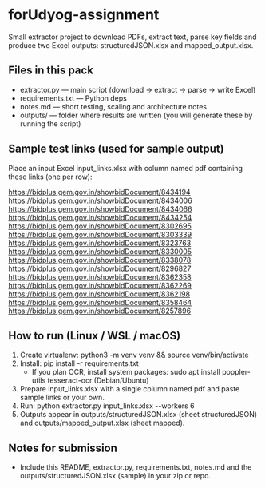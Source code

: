 # forUdyog-assignment

Small extractor project to download PDFs, extract text, parse key fields and produce two Excel outputs: structuredJSON.xlsx and mapped_output.xlsx.

## Files in this pack
- extractor.py — main script (download -> extract -> parse -> write Excel)
- requirements.txt — Python deps
- notes.md — short testing, scaling and architecture notes
- outputs/ — folder where results are written (you will generate these by running the script)

## Sample test links (used for sample output)
Place an input Excel input_links.xlsx with column named pdf containing these links (one per row):

https://bidplus.gem.gov.in/showbidDocument/8434194
https://bidplus.gem.gov.in/showbidDocument/8434006
https://bidplus.gem.gov.in/showbidDocument/8434066
https://bidplus.gem.gov.in/showbidDocument/8434254
https://bidplus.gem.gov.in/showbidDocument/8302695
https://bidplus.gem.gov.in/showbidDocument/8303339
https://bidplus.gem.gov.in/showbidDocument/8323763
https://bidplus.gem.gov.in/showbidDocument/8330005
https://bidplus.gem.gov.in/showbidDocument/8338078
https://bidplus.gem.gov.in/showbidDocument/8296827
https://bidplus.gem.gov.in/showbidDocument/8362358
https://bidplus.gem.gov.in/showbidDocument/8362269
https://bidplus.gem.gov.in/showbidDocument/8362198
https://bidplus.gem.gov.in/showbidDocument/8358464
https://bidplus.gem.gov.in/showbidDocument/8257896

## How to run (Linux / WSL / macOS)
1. Create virtualenv: python3 -m venv venv && source venv/bin/activate
2. Install: pip install -r requirements.txt
   * If you plan OCR, install system packages: sudo apt install poppler-utils tesseract-ocr (Debian/Ubuntu)
3. Prepare input_links.xlsx with a single column named pdf and paste sample links or your own.
4. Run: python extractor.py input_links.xlsx --workers 6
5. Outputs appear in outputs/structuredJSON.xlsx (sheet structuredJSON) and outputs/mapped_output.xlsx (sheet mapped).

## Notes for submission
- Include this README, extractor.py, requirements.txt, notes.md and the outputs/structuredJSON.xlsx (sample) in your zip or repo.